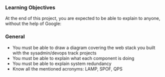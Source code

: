 ### Learning Objectives

At the end of this project, you are expected to be able to explain to anyone, without the help of Google:

### General

- You must be able to draw a diagram covering the web stack you built with the sysadmin/devops track projects
- You must be able to explain what each component is doing
- You must be able to explain system redundancy
- Know all the mentioned acronyms: LAMP, SPOF, QPS
